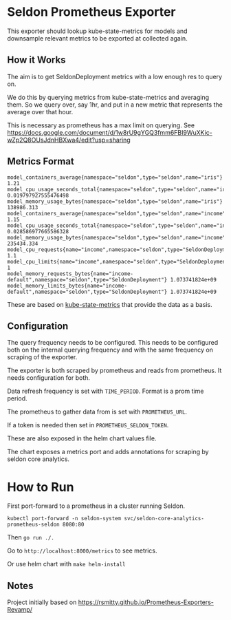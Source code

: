 # Seldon Prometheus Exporter

This exporter should lookup kube-state-metrics for models and downsample relevant metrics to be exported at collected again.

## How it Works

The aim is to get SeldonDeployment metrics with a low enough res to query on. 

We do this by querying metrics from kube-state-metrics and averaging them. So we query over, say 1hr, and put in a new metric that represents the average over that hour. 

This is necessary as prometheus has a max limit on querying. See https://docs.google.com/document/d/1w8rU9gYGQ3fmm6FBI9WuXKic-wZp2Q8OUsJdnHBXwa4/edit?usp=sharing

## Metrics Format

```
model_containers_average{namespace="seldon",type="seldon",name="iris"} 1.21
model_cpu_usage_seconds_total{namespace="seldon",type="seldon",name="iris"} 0.019797927555476498
model_memory_usage_bytes{namespace="seldon",type="seldon",name="iris"} 138986.313
model_containers_average{namespace="seldon",type="seldon",name="income"} 1.15
model_cpu_usage_seconds_total{namespace="seldon",type="seldon",name="income"} 0.028586977665586328
model_memory_usage_bytes{namespace="seldon",type="seldon",name="income"} 235434.334
model_cpu_requests{name="income",namespace="seldon",type="SeldonDeployment"} 1.1
model_cpu_limits{name="income",namespace="seldon",type="SeldonDeployment"} 1
model_memory_requests_bytes{name="income-default",namespace="seldon",type="SeldonDeployment"} 1.073741824e+09
model_memory_limits_bytes{name="income-default",namespace="seldon",type="SeldonDeployment"} 1.073741824e+09
```

These are based on [kube-state-metrics](https://github.com/kubernetes/kube-state-metrics/blob/e43aaa6d6e3554d050ead73b4814566b771377d1/docs/pod-metrics.md) that provide the data as a basis.

## Configuration

The query frequency needs to be configured. This needs to be configured both on the internal querying frequency and with the same frequency on scraping of the exporter.

The exporter is both scraped by prometheus and reads from prometheus. It needs configuration for both.

Data refresh frequency is set with `TIME_PERIOD`. Format is a prom time period.

The prometheus to gather data from is set with `PROMETHEUS_URL`.

If a token is needed then set in `PROMETHEUS_SELDON_TOKEN`.

These are also exposed in the helm chart values file.

The chart exposes a metrics port and adds annotations for scraping by seldon core analytics.

# How to Run

First port-forward to a prometheus in a cluster running Seldon. 
```
kubectl port-forward -n seldon-system svc/seldon-core-analytics-prometheus-seldon 8080:80
```
Then `go run ./.`

Go to `http://localhost:8000/metrics` to see metrics.

Or use helm chart with `make helm-install`

## Notes

Project initially based on https://rsmitty.github.io/Prometheus-Exporters-Revamp/
